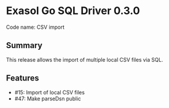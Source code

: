 # Exasol Go SQL Driver 0.3.0

Code name: CSV import

## Summary

This release allows the import of multiple local CSV files via SQL. 

## Features

* #15: Import of local CSV files
* #47: Make parseDsn public
